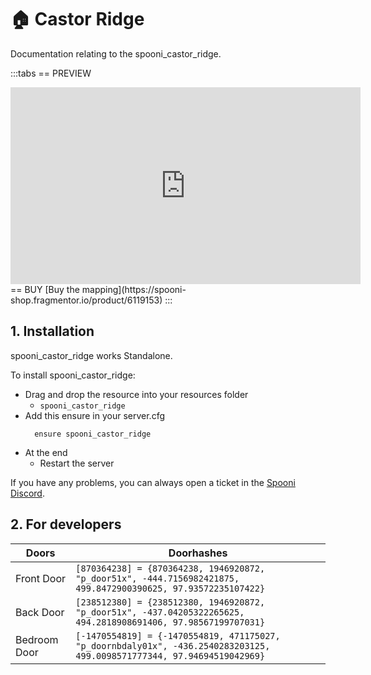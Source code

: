 # 🏠 Castor Ridge
Documentation relating to the spooni_castor_ridge.

:::tabs
== PREVIEW
<iframe width="560" height="315" src="https://www.youtube.com/embed/HJKuvCEfplQ?si=KYe3LoHhmr8UZSwq" frameborder="0" allow="accelerometer; autoplay; clipboard-write; encrypted-media; gyroscope; picture-in-picture; web-share" allowfullscreen></iframe>
== BUY
[Buy the mapping](https://spooni-shop.fragmentor.io/product/6119153)
:::

## 1. Installation
spooni_castor_ridge works Standalone.  

To install spooni_castor_ridge:
- Drag and drop the resource into your resources folder
  - `spooni_castor_ridge`
- Add this ensure in your server.cfg
  ```
    ensure spooni_castor_ridge
  ```
- At the end
  - Restart the server

If you have any problems, you can always open a ticket in the [Spooni Discord](https://discord.gg/spooni).

## 2. For developers
| Doors                     | Doorhashes
|---------------------------|----------------------------------------------------------------------------------|
| Front Door                | `[870364238] = {870364238, 1946920872, "p_door51x", -444.7156982421875, 499.8472900390625, 97.93572235107422}`
| Back Door                 | `[238512380] = {238512380, 1946920872, "p_door51x", -437.04205322265625, 494.2818908691406, 97.98567199707031}`
| Bedroom Door              | `[-1470554819] = {-1470554819, 471175027, "p_doornbdaly01x", -436.2540283203125, 499.0098571777344, 97.94694519042969}`